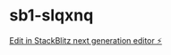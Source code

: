 # sb1-slqxnq

[Edit in StackBlitz next generation editor ⚡️](https://stackblitz.com/~/github.com/echn10/sb1-slqxnq)